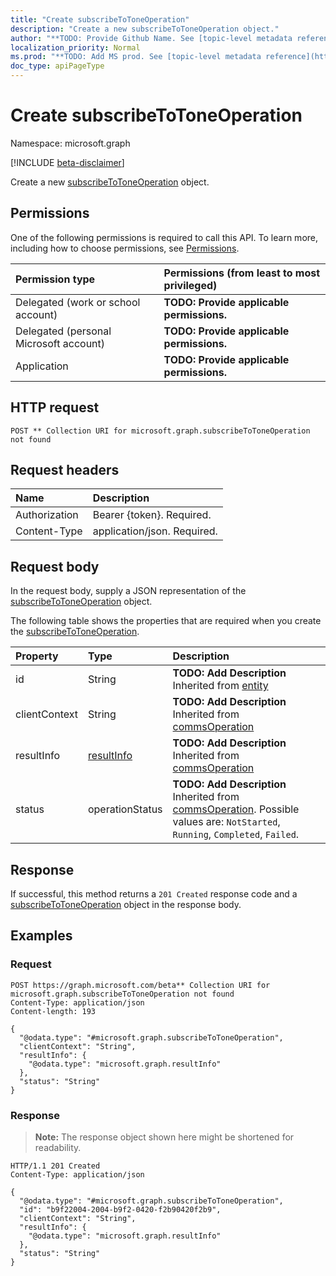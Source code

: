 ```yaml
---
title: "Create subscribeToToneOperation"
description: "Create a new subscribeToToneOperation object."
author: "**TODO: Provide Github Name. See [topic-level metadata reference](https://msgo.azurewebsites.net/add/document/guidelines/metadata.html#topic-level-metadata)**"
localization_priority: Normal
ms.prod: "**TODO: Add MS prod. See [topic-level metadata reference](https://msgo.azurewebsites.net/add/document/guidelines/metadata.html#topic-level-metadata)**"
doc_type: apiPageType
---
```


# Create subscribeToToneOperation
Namespace: microsoft.graph

[!INCLUDE [beta-disclaimer](../../includes/beta-disclaimer.md)]

Create a new [subscribeToToneOperation](../resources/subscribetotoneoperation.md) object.

## Permissions
One of the following permissions is required to call this API. To learn more, including how to choose permissions, see [Permissions](/graph/permissions-reference).

|Permission type|Permissions (from least to most privileged)|
|:---|:---|
|Delegated (work or school account)|**TODO: Provide applicable permissions.**|
|Delegated (personal Microsoft account)|**TODO: Provide applicable permissions.**|
|Application|**TODO: Provide applicable permissions.**|

## HTTP request

<!-- {
  "blockType": "ignored"
}
-->
``` http
POST ** Collection URI for microsoft.graph.subscribeToToneOperation not found
```

## Request headers
|Name|Description|
|:---|:---|
|Authorization|Bearer {token}. Required.|
|Content-Type|application/json. Required.|

## Request body
In the request body, supply a JSON representation of the [subscribeToToneOperation](../resources/subscribetotoneoperation.md) object.

The following table shows the properties that are required when you create the [subscribeToToneOperation](../resources/subscribetotoneoperation.md).

|Property|Type|Description|
|:---|:---|:---|
|id|String|**TODO: Add Description** Inherited from [entity](../resources/entity.md)|
|clientContext|String|**TODO: Add Description** Inherited from [commsOperation](../resources/commsoperation.md)|
|resultInfo|[resultInfo](../resources/resultinfo.md)|**TODO: Add Description** Inherited from [commsOperation](../resources/commsoperation.md)|
|status|operationStatus|**TODO: Add Description** Inherited from [commsOperation](../resources/commsoperation.md). Possible values are: `NotStarted`, `Running`, `Completed`, `Failed`.|



## Response

If successful, this method returns a `201 Created` response code and a [subscribeToToneOperation](../resources/subscribetotoneoperation.md) object in the response body.

## Examples

### Request
<!-- {
  "blockType": "request",
  "name": "create_subscribetotoneoperation_from_"
}
-->
``` http
POST https://graph.microsoft.com/beta** Collection URI for microsoft.graph.subscribeToToneOperation not found
Content-Type: application/json
Content-length: 193

{
  "@odata.type": "#microsoft.graph.subscribeToToneOperation",
  "clientContext": "String",
  "resultInfo": {
    "@odata.type": "microsoft.graph.resultInfo"
  },
  "status": "String"
}
```


### Response
>**Note:** The response object shown here might be shortened for readability.
<!-- {
  "blockType": "response",
  "truncated": true,
  "@odata.type": "microsoft.graph.subscribeToToneOperation"
}
-->
``` http
HTTP/1.1 201 Created
Content-Type: application/json

{
  "@odata.type": "#microsoft.graph.subscribeToToneOperation",
  "id": "b9f22004-2004-b9f2-0420-f2b90420f2b9",
  "clientContext": "String",
  "resultInfo": {
    "@odata.type": "microsoft.graph.resultInfo"
  },
  "status": "String"
}
```

